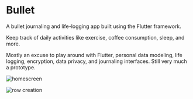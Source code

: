 # Bullet

A bullet journaling and life-logging app built using the Flutter framework.

Keep track of daily activities like exercise, coffee consumption, sleep, and more. 

Mostly an excuse to play around with Flutter, personal data modeling, life logging, 
encryption, data privacy, and journaling interfaces. Still very much a prototype.

![homescreen](https://i.imgur.com/UfSmAQbl.png?1)

![row creation](https://i.imgur.com/WcMmwaUl.png?1)
